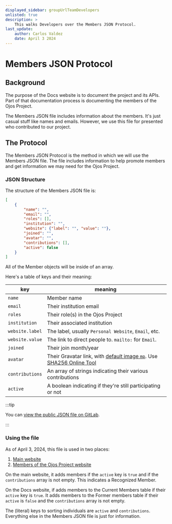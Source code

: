 ```yaml
---
displayed_sidebar: groupUrlTeamDevelopers
unlisted: true
description: >
    This walks Developers over the Members JSON Protocol.
last_update:
    author: Carlos Valdez
    date: April 3 2024
---
```

# Members JSON Protocol

## Background

The purpose of the Docs website is to document the project and its APIs. Part of
that documentation process is documenting the members of the Ojos Project.

The Members JSON file includes information about the members. It's just casual
stuff like names and emails. However, we use this file for presented who
contributed to our project.

## The Protocol

The Members JSON Protocol is the method in which we will use the Members JSON
file. The file includes information to help promote members and get information
we may need for the Ojos Project.

### JSON Structure

The structure of the Members JSON file is:

```json
[
    {
        "name": "",
        "email": "",
        "roles": [],
        "institution": "",
        "website": {"label": "", "value": ""},
        "joined": "",
        "avatar": "",
        "contributions": [],
        "active": false
    }
]
```

All of the Member objects will be inside of an array.

Here's a table of keys and their meaning:

|key|meaning|
|---|---|
|`name`|Member name|
|`email`|Their institution email|
|`roles`|Their role(s) in the Ojos Project|
|`institution`|Their associated institution|
|`website.label`|The label, usually `Personal Website`, `Email`, etc.|
|`website.value`|The link to direct people to. `mailto:` for `Email`.|
|`joined`|Their join month/year|
|`avatar`|Their Gravatar link, with [default image `mp`](https://docs.gravatar.com/general/images/#default-image). Use [SHA256 Online Tool](https://emn178.github.io/online-tools/sha256.html)|
|`contributions`|An array of strings indicating their various contributions|
|`active`|A boolean indicating if they're still participating or not|

:::tip

You can
[view the public JSON file on GitLab](https://gitlab.com/ojosproject/docs/-/blob/main/static/data/url/members.json).

:::

### Using the file

As of April 3, 2024, this file is used in two places:

1. [Main website](https://ojosproject.org#team)
2. [Members of the Ojos Project website](https://docs.ojosproject.org/url/members/)

On the main website, it adds members if the `active` key is `true` and if the
`contributions` array is not empty. This indicates a Recognized Member.

On the Docs website, if adds members to the Current Members table if their
`active` key is `true`. It adds members to the Former members table if their
`active` is `false` and the `contributions` array is not empty.

The (literal) keys to sorting individuals are `active` and `contributions`.
Everything else in the Members JSON file is just for information.

